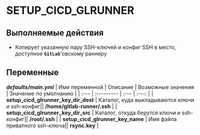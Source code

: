 # SETUP_CICD_GLRUNNER

## Выполняемые действия
- Копирует указанную пару SSH-ключей и конфиг SSH в место, доступное **`GitLab`**'овскому раннеру

## Переменные

***defaults/main.yml***
| Имя переменной | Описание | Возможные значения | Значение по умолчанию |
| :--- | :--------- | :--- | :---: |
| **setup_cicd_glrunner_key_dir_dest** | Каталог, куда выкладываются ключи и ssh-конфиг|| **/home/gitlab-runner/.ssh** |
| **setup_cicd_glrunner_key_dir_src** | Каталог, откуда берутся ключи и ssh-конфиг|| **/root/.ssh** |
| **setup_cicd_glrunner_key_name** | Имя файла приватного ssh-ключа|| **rsync.key** |
